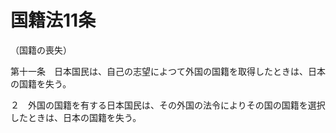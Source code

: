 # 国籍法11条
（国籍の喪失）

第十一条　日本国民は、自己の志望によつて外国の国籍を取得したときは、日本の国籍を失う。

２　外国の国籍を有する日本国民は、その外国の法令によりその国の国籍を選択したときは、日本の国籍を失う。